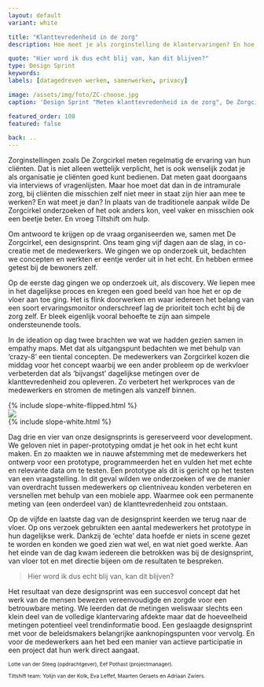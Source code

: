 ```yaml
---
layout: default
variant: white

title: "Klanttevredenheid in de zorg"
description: Hoe meet je als zorginstelling de klantervaringen? En hoe doe je dat in de intramurale zorg? Toen we met Zorgcirkel op zoek gingen naar het antwoord kwamen de deelnemers aan de designsprint met een tijdbesparende oplossing.

quote: "Hier word ik dus echt blij van, kan dit blijven?"
type: Design Sprint
keywords:
labels: [datagedreven werken, samenwerken, privacy]

image: /assets/img/foto/ZC-choose.jpg
caption: 'Design Sprint "Meten klanttevredenheid in de zorg", De Zorgcirkel'

featured_order: 100
featured: false

back: ..
---
```

Zorginstellingen zoals De Zorgcirkel meten regelmatig de ervaring van hun cliënten. Dat is niet alleen wettelijk verplicht, het is ook wenselijk zodat je als organisatie je cliënten goed kunt bedienen. Dat meten gaat doorgaans via interviews of vragenlijsten. Maar hoe moet dat dan in de intramurale zorg, bij cliënten die misschien zelf niet meer in staat zijn hier aan mee te werken? En wat meet je dan? In plaats van de traditionele aanpak wilde De Zorgcirkel onderzoeken of het ook anders kon, veel vaker en misschien ook een beetje beter. En vroeg Tiltshift om hulp.

Om antwoord te krijgen op de vraag organiseerden we, samen met De Zorgcirkel, een designsprint. Ons team ging vijf dagen aan de slag, in co-creatie met de medewerkers. We gingen we op onderzoek uit, bedachten we concepten en werkten er eentje verder uit in het echt. En hebben ermee getest bij de bewoners zelf.

Op de eerste dag gingen we op onderzoek uit, als discovery. We liepen mee in het dagelijkse proces en kregen een goed beeld van hoe het er op de vloer aan toe ging. Het is flink doorwerken en waar iedereen het belang van een soort ervaringsmonitor onderschreef lag de prioriteit toch echt bij de zorg zelf. Er bleek eigenlijk vooral behoefte te zijn aan simpele ondersteunende tools.

In de ideation op dag twee brachten we wat we hadden gezien samen in empathy maps. Met dat als uitgangspunt bedachten we met behulp van ‘crazy-8’ een tiental concepten. De medewerkers van Zorgcirkel kozen die middag voor het concept waarbij we een ander probleem op de werkvloer verbeterden dat als ‘bijvangst’ dagelijkse metingen over de klanttevredenheid zou opleveren. Zo verbetert het werkproces van de medewerkers en stromen de metingen als vanzelf binnen.

<div class="article-image">
    <div class="slope-inline slope-inline--up">
        {% include slope-white-flipped.html %}</div>
    <img src="/assets/img/foto/IMG_0037.JPG">
    <div class="slope-inline slope-inline--down">
        {% include slope-white.html %}
    </div>
</div>

Dag drie en vier van onze designsprints is gereserveerd voor development. We geloven niet in paper-prototyping omdat je het ook in het echt kunt maken. En zo maakten we in nauwe afstemming met de medewerkers het ontwerp voor een prototype, programmeerden het en vulden het met echte en relevante data om te testen. Een prototype als dit is gericht op het testen van een vraagstelling.
In dit geval wilden we onderzoeken of we de manier van overdracht tussen medewerkers op clientniveau konden verbeteren en versnellen met behulp van een mobiele app. Waarmee ook een permanente meting van (een onderdeel van) de klanttevredenheid zou ontstaan.

Op de vijfde en laatste dag van de designsprint keerden we terug naar de vloer. Op ons verzoek gebruikten een  aantal medewerkers het prototype in hun dagelijkse werk. Dankzij de ‘echte’ data hoefde er niets in scene gezet te worden en konden we goed zien wat wel, en wat niet goed werkte. Aan het einde van de dag kwam iedereen die betrokken was bij de designsprint, van vloer tot en met directie bijeen om de resultaten te bespreken.

> Hier word ik dus echt blij van, kan dit blijven?

Het resultaat van deze designsprint was een succesvol concept dat het werk van de mensen bewezen vereenvoudigde en zorgde voor een betrouwbare meting. We leerden dat de metingen weliswaar slechts een klein deel van de volledige klantervaring afdekte maar dat de hoeveelheid metingen potentieel veel trendinformatie bood.
Een geslaagde designsprint met voor de beleidsmakers belangrijke aanknopingspunten voor vervolg. En voor de medewerkers aan het bed een manier van actieve participatie in een project dat hun werk direct aangaat.

<p style="font-size: 0.75em">
Lotte van der Steeg (opdrachtgever), Eef Pothast (projectmanager).
</p>
<p style="font-size: 0.75em">
Tiltshift team: Yolijn van der Kolk, Eva Leffef, Maarten Geraets en Adriaan Zwiers.
</p>
